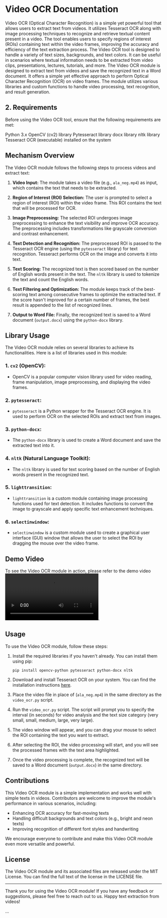 # Video OCR Documentation

Video OCR (Optical Character Recognition) is a simple yet powerful tool that allows users to extract text from videos. It utilizes Tesseract OCR along with image processing techniques to recognize and retrieve textual content present in a video. The tool enables users to specify regions of interest (ROIs) containing text within the video frames, improving the accuracy and efficiency of the text extraction process.
The Video OCR tool is designed to handle a variety of text sizes, backgrounds, and text colors. It can be useful in scenarios where textual information needs to be extracted from video clips, presentations, lectures, tutorials, and more.
The Video OCR module is designed to extract text from videos and save the recognized text in a Word document. It offers a simple yet effective approach to perform Optical Character Recognition (OCR) on video frames. The module utilizes various libraries and custom functions to handle video processing, text recognition, and result generation.

## 2. Requirements
Before using the Video OCR tool, ensure that the following requirements are met:

Python 3.x
OpenCV (cv2) library
Pytesseract library
docx library
nltk library
Tesseract OCR (executable) installed on the system

## Mechanism Overview

The Video OCR module follows the following steps to process videos and extract text:

1. **Video Input:** The module takes a video file (e.g., `ala_neg.mp4`) as input, which contains the text that needs to be extracted.

2. **Region of Interest (ROI) Selection:** The user is prompted to select a region of interest (ROI) within the video frame. This ROI contains the text that will be processed for OCR.

3. **Image Preprocessing:** The selected ROI undergoes image preprocessing to enhance the text visibility and improve OCR accuracy. The preprocessing includes transformations like grayscale conversion and contrast enhancement.

4. **Text Detection and Recognition:** The preprocessed ROI is passed to the Tesseract OCR engine (using the `pytesseract` library) for text recognition. Tesseract performs OCR on the image and converts it into text.

5. **Text Scoring:** The recognized text is then scored based on the number of English words present in the text. The `nltk` library is used to tokenize the text and count the English words.

6. **Text Filtering and Optimization:** The module keeps track of the best-scoring text among consecutive frames to optimize the extracted text. If the score hasn't improved for a certain number of frames, the best result is appended to the list of recognized lines.

7. **Output to Word File:** Finally, the recognized text is saved to a Word document (`output.docx`) using the `python-docx` library.

## Library Usage

The Video OCR module relies on several libraries to achieve its functionalities. Here is a list of libraries used in this module:

### 1. `cv2` (OpenCV):

- OpenCV is a popular computer vision library used for video reading, frame manipulation, image preprocessing, and displaying the video frames.

### 2. `pytesseract`:

- `pytesseract` is a Python wrapper for the Tesseract OCR engine. It is used to perform OCR on the selected ROIs and extract text from images.

### 3. `python-docx`:

- The `python-docx` library is used to create a Word document and save the extracted text into it.

### 4. `nltk` (Natural Language Toolkit):

- The `nltk` library is used for text scoring based on the number of English words present in the recognized text.

### 5. `lighttransition`:

- `lighttransition` is a custom module containing image processing functions used for text detection. It includes functions to convert the image to grayscale and apply specific text enhancement techniques.

### 6. `selectinwindow`:

- `selectinwindow` is a custom module used to create a graphical user interface (GUI) window that allows the user to select the ROI by dragging the mouse over the video frame.

## Demo Video

To see the Video OCR module in action, please refer to the demo video ![video](https://github.com/azim-qadri/Video-OCR/blob/master/Working%20Video.mp4).

## Usage

To use the Video OCR module, follow these steps:

1. Install the required libraries if you haven't already. You can install them using pip:

   ```
   pip install opencv-python pytesseract python-docx nltk
   ```

2. Download and install Tesseract OCR on your system. You can find the installation instructions [here](https://github.com/tesseract-ocr/tesseract).

3. Place the video file in place of (`ala_neg.mp4`) in the same directory as the `video_ocr.py` script.

4. Run the `video_ocr.py` script. The script will prompt you to specify the interval (in seconds) for video analysis and the text size category (very small, small, medium, large, very large).

5. The video window will appear, and you can drag your mouse to select the ROI containing the text you want to extract.

6. After selecting the ROI, the video processing will start, and you will see the processed frames with the text area highlighted.

7. Once the video processing is complete, the recognized text will be saved to a Word document (`output.docx`) in the same directory.

## Contributions

This Video OCR module is a simple implementation and works well with simple texts in videos. Contributors are welcome to improve the module's performance in various scenarios, including:

- Enhancing OCR accuracy for fast-moving texts
- Handling difficult backgrounds and text colors (e.g., bright and neon texts)
- Improving recognition of different font styles and handwriting

We encourage everyone to contribute and make this Video OCR module even more versatile and powerful.

## License

The Video OCR module and its associated files are released under the MIT License. You can find the full text of the license in the LICENSE file.

---

Thank you for using the Video OCR module! If you have any feedback or suggestions, please feel free to reach out to us. Happy text extraction from videos!

...
